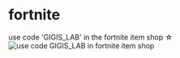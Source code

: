 # fortnite
use code 'GIGIS_LAB' in the fortnite item shop ☆
![use code GIGIS_LAB in fortnite item shop](https://pbs.twimg.com/media/GFLuWo2XQAADRBW?format=jpg&name=large)
